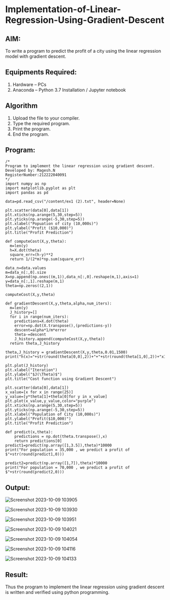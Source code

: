 # Implementation-of-Linear-Regression-Using-Gradient-Descent

## AIM:
To write a program to predict the profit of a city using the linear regression model with gradient descent.

## Equipments Required:
1. Hardware – PCs
2. Anaconda – Python 3.7 Installation / Jupyter notebook

## Algorithm
1. Upload the file to your compiler.
2. Type the required program.
3. Print the program.
4. End the program.

## Program:
```
/*
Program to implement the linear regression using gradient descent.
Developed by: Magesh.N
RegisterNumber:212222040091  
*/
import numpy as np
import matplotlib.pyplot as plt
import pandas as pd

data=pd.read_csv("/content/ex1 (2).txt", header=None)

plt.scatter(data[0],data[1])
plt.xticks(np.arange(5,30,step=5))
plt.yticks(np.arange(-5,30,step=5))
plt.xlabel("Popuation of city (10,000s)")
plt.ylabel("Profit ($10,000)")
plt.title("Profit Prediction")

def computeCost(X,y,theta):
  m=len(y)
  h=X.dot(theta)
  square_err=(h-y)**2
  return 1/(2*m)*np.sum(square_err)

data_n=data.values
m=data_n[:,0].size
X=np.append(np.ones((m,1)),data_n[:,0].reshape(m,1),axis=1)
y=data_n[:,1].reshape(m,1)
theta=np.zeros((2,1))

computeCost(X,y,theta)

def gradientDescent(X,y,theta,alpha,num_iters):
  m=len(y)
  J_history=[]
  for i in range(num_iters):
    predictions=X.dot(theta)
    error=np.dot(X.transpose(),(predictions-y))
    descent=alpha*1/m*error
    theta-=descent
    J_history.append(computeCost(X,y,theta))
  return theta,J_history

theta,J_history = gradientDescent(X,y,theta,0.01,1500)
print("h(x)="+str(round(theta[0,0],2))+"+"+str(round(theta[1,0],2))+"x1")

plt.plot(J_history)
plt.xlabel("Iteration")
plt.ylabel("$J(\Theta)$")
plt.title("Cost function using Gradient Descent")

plt.scatter(data[0],data[1])
x_value=[x for x in range(25)]
y_value=[y*theta[1]+theta[0]for y in x_value]
plt.plot(x_value,y_value,color="purple")
plt.xticks(np.arange(5,30,step=5))
plt.yticks(np.arange(-5,30,step=5))
plt.xlabel("Population of City (10,000s)")
plt.ylabel("Profit($10,000)")
plt.title("Profit Prediction")

def predict(x,theta):
    predictions = np.dot(theta.transpose(),x)
    return predictions[0]
predict1=predict(np.array([1,3.5]),theta)*10000
print("For population = 35,000 , we predict a profit of $"+str(round(predict1,0)))

predict2=predict(np.array([1,7]),theta)*10000
print("For population = 70,000 , we predict a profit of $"+str(round(predict2,0)))

```

## Output:
![Screenshot 2023-10-09 103905](https://github.com/22008496/Implementation-of-Linear-Regression-Using-Gradient-Descent/assets/119476113/5a3b212d-517c-4aea-a12b-faa2fdbf8fe5)


![Screenshot 2023-10-09 103930](https://github.com/22008496/Implementation-of-Linear-Regression-Using-Gradient-Descent/assets/119476113/e142b373-6106-4810-8a24-69f2f7c4f851)


![Screenshot 2023-10-09 103951](https://github.com/22008496/Implementation-of-Linear-Regression-Using-Gradient-Descent/assets/119476113/cc02f4e8-95d5-4558-9817-4d9486bd4a74)


![Screenshot 2023-10-09 104021](https://github.com/22008496/Implementation-of-Linear-Regression-Using-Gradient-Descent/assets/119476113/0debf3e4-c3a7-4a62-99ee-c5274a699a0e)


![Screenshot 2023-10-09 104054](https://github.com/22008496/Implementation-of-Linear-Regression-Using-Gradient-Descent/assets/119476113/234301af-d52e-43ec-992c-7c3e2f518e99)


![Screenshot 2023-10-09 104116](https://github.com/22008496/Implementation-of-Linear-Regression-Using-Gradient-Descent/assets/119476113/3c751750-9333-46fa-a5ba-f6d2553a8545)


![Screenshot 2023-10-09 104133](https://github.com/22008496/Implementation-of-Linear-Regression-Using-Gradient-Descent/assets/119476113/ec6fd3c9-79e8-4bf9-aa21-95becf12b0cf)




## Result:
Thus the program to implement the linear regression using gradient descent is written and verified using python programming.
